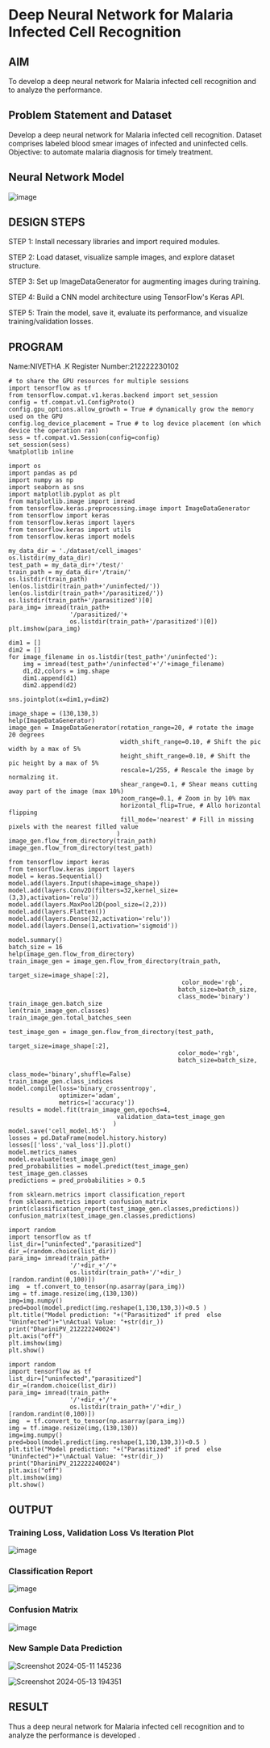 # Deep Neural Network for Malaria Infected Cell Recognition

## AIM

To develop a deep neural network for Malaria infected cell recognition and to analyze the performance.

## Problem Statement and Dataset

Develop a deep neural network for Malaria infected cell recognition. Dataset comprises labeled blood smear images of infected and uninfected cells. Objective: to automate malaria diagnosis for timely treatment.

## Neural Network Model

![image](https://github.com/NivethaKumar30/malaria-cell-recognition/assets/119559844/6590f3b1-34fd-4f68-abae-2e64cc2a7ea6)

## DESIGN STEPS

STEP 1:
Install necessary libraries and import required modules.

STEP 2:
Load dataset, visualize sample images, and explore dataset structure.

STEP 3:
Set up ImageDataGenerator for augmenting images during training.

STEP 4:
Build a CNN model architecture using TensorFlow's Keras API.

STEP 5:
Train the model, save it, evaluate its performance, and visualize training/validation losses.


## PROGRAM
 Name:NIVETHA .K 
 Register Number:212222230102
```
# to share the GPU resources for multiple sessions
import tensorflow as tf
from tensorflow.compat.v1.keras.backend import set_session
config = tf.compat.v1.ConfigProto()
config.gpu_options.allow_growth = True # dynamically grow the memory used on the GPU
config.log_device_placement = True # to log device placement (on which device the operation ran)
sess = tf.compat.v1.Session(config=config)
set_session(sess)
%matplotlib inline

import os
import pandas as pd
import numpy as np
import seaborn as sns
import matplotlib.pyplot as plt
from matplotlib.image import imread
from tensorflow.keras.preprocessing.image import ImageDataGenerator
from tensorflow import keras
from tensorflow.keras import layers
from tensorflow.keras import utils
from tensorflow.keras import models

my_data_dir = './dataset/cell_images'
os.listdir(my_data_dir)
test_path = my_data_dir+'/test/'
train_path = my_data_dir+'/train/'
os.listdir(train_path)
len(os.listdir(train_path+'/uninfected/'))
len(os.listdir(train_path+'/parasitized/'))
os.listdir(train_path+'/parasitized')[0]
para_img= imread(train_path+
                 '/parasitized/'+
                 os.listdir(train_path+'/parasitized')[0])
plt.imshow(para_img)

dim1 = []
dim2 = []
for image_filename in os.listdir(test_path+'/uninfected'):
    img = imread(test_path+'/uninfected'+'/'+image_filename)
    d1,d2,colors = img.shape
    dim1.append(d1)
    dim2.append(d2)

sns.jointplot(x=dim1,y=dim2)

image_shape = (130,130,3)
help(ImageDataGenerator)
image_gen = ImageDataGenerator(rotation_range=20, # rotate the image 20 degrees
                               width_shift_range=0.10, # Shift the pic width by a max of 5%
                               height_shift_range=0.10, # Shift the pic height by a max of 5%
                               rescale=1/255, # Rescale the image by normalzing it.
                               shear_range=0.1, # Shear means cutting away part of the image (max 10%)
                               zoom_range=0.1, # Zoom in by 10% max
                               horizontal_flip=True, # Allo horizontal flipping
                               fill_mode='nearest' # Fill in missing pixels with the nearest filled value
                              )
image_gen.flow_from_directory(train_path)
image_gen.flow_from_directory(test_path)

from tensorflow import keras
from tensorflow.keras import layers
model = keras.Sequential()
model.add(layers.Input(shape=image_shape))
model.add(layers.Conv2D(filters=32,kernel_size=(3,3),activation='relu'))
model.add(layers.MaxPool2D(pool_size=(2,2)))
model.add(layers.Flatten())
model.add(layers.Dense(32,activation='relu'))
model.add(layers.Dense(1,activation='sigmoid'))

model.summary()
batch_size = 16
help(image_gen.flow_from_directory)
train_image_gen = image_gen.flow_from_directory(train_path,
                                               target_size=image_shape[:2],
                                                color_mode='rgb',
                                               batch_size=batch_size,
                                               class_mode='binary')
train_image_gen.batch_size
len(train_image_gen.classes)
train_image_gen.total_batches_seen

test_image_gen = image_gen.flow_from_directory(test_path,
                                               target_size=image_shape[:2],
                                               color_mode='rgb',
                                               batch_size=batch_size,
                                               class_mode='binary',shuffle=False)
train_image_gen.class_indices
model.compile(loss='binary_crossentropy',
              optimizer='adam',
              metrics=['accuracy'])
results = model.fit(train_image_gen,epochs=4,
                              validation_data=test_image_gen
                             )
model.save('cell_model.h5')
losses = pd.DataFrame(model.history.history)
losses[['loss','val_loss']].plot()
model.metrics_names
model.evaluate(test_image_gen)
pred_probabilities = model.predict(test_image_gen)
test_image_gen.classes
predictions = pred_probabilities > 0.5

from sklearn.metrics import classification_report
from sklearn.metrics import confusion_matrix
print(classification_report(test_image_gen.classes,predictions))
confusion_matrix(test_image_gen.classes,predictions)

import random
import tensorflow as tf
list_dir=["uninfected","parasitized"]
dir_=(random.choice(list_dir))
para_img= imread(train_path+
                 '/'+dir_+'/'+
                 os.listdir(train_path+'/'+dir_)[random.randint(0,100)])
img  = tf.convert_to_tensor(np.asarray(para_img))
img = tf.image.resize(img,(130,130))
img=img.numpy()
pred=bool(model.predict(img.reshape(1,130,130,3))<0.5 )
plt.title("Model prediction: "+("Parasitized" if pred  else "Uninfected")+"\nActual Value: "+str(dir_))
print("DhariniPV_212222240024")
plt.axis("off")
plt.imshow(img)
plt.show()

import random
import tensorflow as tf
list_dir=["uninfected","parasitized"]
dir_=(random.choice(list_dir))
para_img= imread(train_path+
                 '/'+dir_+'/'+
                 os.listdir(train_path+'/'+dir_)[random.randint(0,100)])
img  = tf.convert_to_tensor(np.asarray(para_img))
img = tf.image.resize(img,(130,130))
img=img.numpy()
pred=bool(model.predict(img.reshape(1,130,130,3))<0.5 )
plt.title("Model prediction: "+("Parasitized" if pred  else "Uninfected")+"\nActual Value: "+str(dir_))
print("DhariniPV_212222240024")
plt.axis("off")
plt.imshow(img)
plt.show()

```

## OUTPUT

### Training Loss, Validation Loss Vs Iteration Plot

![image](https://github.com/NivethaKumar30/malaria-cell-recognition/assets/119559844/4d4508c7-a71b-4a60-bdc0-fc5e47e9eb8d)


### Classification Report

![image](https://github.com/NivethaKumar30/malaria-cell-recognition/assets/119559844/a4898195-3a02-4a47-9d51-0769c6ec0339)


### Confusion Matrix

![image](https://github.com/NivethaKumar30/malaria-cell-recognition/assets/119559844/f1569025-e8ad-4423-a981-70fdbe29a13b)


### New Sample Data Prediction

![Screenshot 2024-05-11 145236](https://github.com/NivethaKumar30/malaria-cell-recognition/assets/119559844/1a068c93-0e4f-43dc-9048-10cc05e8ac60)

![Screenshot 2024-05-13 194351](https://github.com/NivethaKumar30/malaria-cell-recognition/assets/119559844/ca2103a9-b2d3-461b-bf45-a4f33c7a4153)

## RESULT

Thus a deep neural network for Malaria infected cell recognition and to analyze the performance is developed .

